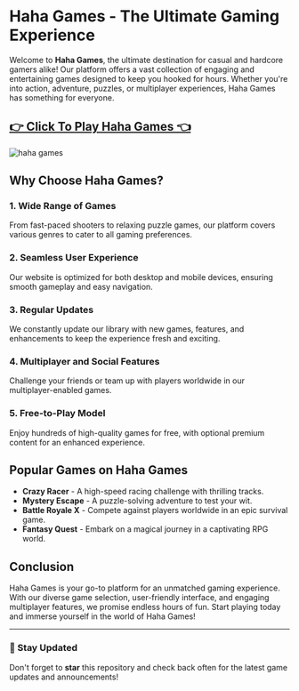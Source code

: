 # Haha Games - The Ultimate Gaming Experience

Welcome to **Haha Games**, the ultimate destination for casual and hardcore gamers alike! Our platform offers a vast collection of engaging and entertaining games designed to keep you hooked for hours. Whether you're into action, adventure, puzzles, or multiplayer experiences, Haha Games has something for everyone.

## <a href="https://classroom-6x-cool.gitlab.io/">👉 Click To Play Haha Games 👈</a>

![haha games](https://github.com/user-attachments/assets/09ea1993-5dbc-4d52-ae68-4d5cb11a8b47)

## Why Choose Haha Games?

### 1. **Wide Range of Games**
From fast-paced shooters to relaxing puzzle games, our platform covers various genres to cater to all gaming preferences.

### 2. **Seamless User Experience**
Our website is optimized for both desktop and mobile devices, ensuring smooth gameplay and easy navigation.

### 3. **Regular Updates**
We constantly update our library with new games, features, and enhancements to keep the experience fresh and exciting.

### 4. **Multiplayer and Social Features**
Challenge your friends or team up with players worldwide in our multiplayer-enabled games.

### 5. **Free-to-Play Model**
Enjoy hundreds of high-quality games for free, with optional premium content for an enhanced experience.

## Popular Games on Haha Games

- **Crazy Racer** - A high-speed racing challenge with thrilling tracks.
- **Mystery Escape** - A puzzle-solving adventure to test your wit.
- **Battle Royale X** - Compete against players worldwide in an epic survival game.
- **Fantasy Quest** - Embark on a magical journey in a captivating RPG world.

## Conclusion

Haha Games is your go-to platform for an unmatched gaming experience. With our diverse game selection, user-friendly interface, and engaging multiplayer features, we promise endless hours of fun. Start playing today and immerse yourself in the world of Haha Games!

---

### 🚀 Stay Updated
Don't forget to **star** this repository and check back often for the latest game updates and announcements!
